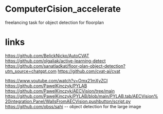 # ComputerCision_accelerate
freelancing task for object detection for floorplan


# links
https://github.com/BelickNicko/AutoCVAT
https://github.com/olgaliak/active-learning-detect
https://github.com/sanatladkat/floor-plan-object-detection?utm_source=chatgpt.com
https://github.com/cvat-ai/cvat

https://www.youtube.com/watch?v=Omx21mXyZCI
https://github.com/PawelKinczyk/PYLAB
https://github.com/PawelKinczyk/AECVision/tree/main
https://github.com/PawelKinczyk/PYLAB/blob/main/PYLAB.tab/AECVision%20integration.Panel/WallsFromAECVision.pushbutton/script.py
https://github.com/obss/sahi  -- object detection for the large image 



